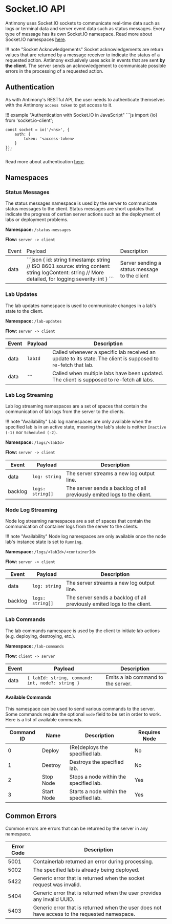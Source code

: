 # Socket.IO API

Antimony uses Socket.IO sockets to communicate real-time data such as logs or terminal data and server event data such as status messages. Every type of message has its own Socket.IO namespace. Read more about Socket.IO namespaces [here](https://socket.io/docs/v4/namespaces/).

!!! note "Socket Acknowledgements"
    Socket acknowledgements are return values that are returned by a message receiver to indicate the status of a requested action. Antimony exclusively uses acks in events that are sent **by the client**. The server sends an acknowledgement to communicate possible errors in the processing of a requested action. 

## Authentication

As with Antimony's RESTful API, the user needs to authenticate themselves with the Antimony `access token` to get access to it.

!!! example "Authentication with Socket.IO in JavaScript"
    ```js
    import {io} from 'socket.io-client';

    const socket = io('/<ns>', {
        auth: {
            token: '<access-token>
        }
    });
    ```

Read more about authentication [here](../implementation/authentication.md).

## Namespaces

### Status Messages

The status messages namespace is used by the server to communicate status messages to the client. Status messages are short updates that indicate the progress of certian server actions such as the deployment of labs or deployment problems.

**Namespace:** `/status-messages`

**Flow:** `server -> client`

<table>
<thead>
<tr><td>Event</td><td>Payload</td><td>Description</td></tr>
</thead>
<tbody>
<tr><td>data</td><td>
```json
{
    id: string
    timestamp: string // ISO 8601
    source: string
    content: string
    logContent: string // More detailed, for logging
    severity: int
}
```
</pre></td><td>Server sending a status message to the client</td></tr>
</tbody>
</table>

### Lab Updates

The lab updates namespace is used to communicate changes in a lab's state to the client.

**Namespace:** `/lab-updates`

**Flow:** `server -> client`

| Event | Payload | Description |
| ---- | ---- | ---- |
| data | `labId` | Called whenever a specific lab received an update to its state. The client is supposed to re-fetch that lab. |
| data | `""` | Called when multiple labs have been updated. The client is supposed to re-fetch all labs. |

### Lab Log Streaming

Lab log streaming namespaces are a set of spaces that contain the communication of lab logs from the server to the clients.

!!! note "Availability"
    Lab log namespaces are only available when the specified lab is in an active state, meaning the lab's state is neither `Inactive (-1)` nor `Scheduled (-2)`.

**Namespace:** `/logs/<labId>`

**Flow:** `server -> client`

| Event | Payload | Description |
| -- | -- | -- |
| data | `log: string` | The server streams a new log output line. |
| backlog | `logs: string[]` | The server sends a backlog of all previously emited logs to the client. |

### Node Log Streaming

Node log streaming namespaces are a set of spaces that contain the communication of container logs from the server to the clients.

!!! note "Availability"
    Node log namespaces are only available once the node lab's instance state is set to `Running`.

**Namespace:** `/logs/<labId>/<containerId>`

**Flow:** `server -> client`

| Event | Payload | Description |
| -- | -- | -- |
| data | `log: string` | The server streams a new log output line. |
| backlog | `logs: string[]` | The server sends a backlog of all previously emited logs to the client. |

### Lab Commands
 
 The lab commands namespace is used by the client to initiate lab actions (e.g. deploying, destroying, etc.).

**Namespace:** `/lab-commands`

**Flow:** `client -> server`

| Event | Payload | Description |
| -- | -- | -- |
| data | `{ labId: string, command: int, node?: string }` | Emits a lab command to the server. |

#### Available Commands

This namespace can be used to send various commands to the server. Some commands require the optional `node` field to be set in order to work. Here is a list of available commands.

| Command ID | Name | Description | Requires Node |
| -- | -- | -- | -- |
| 0 | Deploy | (Re)deploys the specified lab. |  No |
| 1 | Destroy | Destroys the specified lab. | No |
| 2 | Stop Node | Stops a node within the specified lab. | Yes |
| 3 | Start Node | Starts a node within the specified lab. | Yes | 

## Common Errors

Common errors are errors that can be returned by the server in any namespace.

| Error Code | Description |
| ------ | ------ |
| 5001 | Containerlab returned an error during processing. |
| 5002 | The specified lab is already being deployed. |
| 5422 | Generic error that is returned when the socket request was invalid. |
| 5404 | Generic error that is returned when the user provides any invalid UUID. |
| 5403 | Generic error that is returned when the user does not have access to the requested namespace. | 
